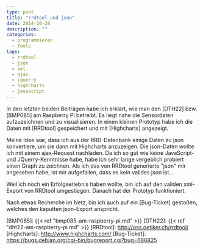 ```yaml
---
type: post
title: "rrdtool und json"
date: 2014-10-28
description: ""
categories: 
  - programmieren
  - Tools
tags:
  - rrdtool
  - json
  - xml
  - ajax
  - jquerry
  - highcharts
  - javascript
---
```



In den letzten beiden Beiträgen habe ich erklärt, wie man den [DTH22] bzw. [BMP085] am
Raspberry Pi betreibt. Es liegt nahe die Sensordaten aufzuzeichnen und zu 
visualisieren. In einen kleinen Prototyp habe ich die Daten mit [RRDtool] gespeichert und mit [Highcharts]
angezeigt. 

Meine Idee war, dass ich aus der RRD-Datenbank einige Daten zu json konvertiere, um sie dann
mit Highcharts anzuzeigen. Die json-Daten wollte ich mit einem ajax-Request nachladen. Da ich
so gut wie keine JavaScript- und JQuerry-Kenntnisse habe, habe ich sehr lange vergeblich 
probiert einen Graph zu zeichnen. Als ich das von RRDtool generierte "json" mir angesehen
habe, ist mir aufgefallen, dass es kein valides json ist... 

Weil ich noch ein Erfolgserlebnis haben wollte, bin ich auf den validen xml-Export von
RRDtool umgestiegen. Danach hat der Prototyp funktioniert.

Nach etwas Recherche im Netz, bin ich auch auf ein [Bug-Ticket] gestoßen, welches den kaputten
json-Export anspricht.


[BMP085]: {{< ref "bmp085-am-raspberry-pi.md" >}}
[DTH22]: {{< ref "dht22-am-raspberry-pi.md" >}}
[RRDtool]: http://oss.oetiker.ch/rrdtool/
[Highcharts]: http://www.highcharts.com/
[Bug-Ticket]: https://bugs.debian.org/cgi-bin/bugreport.cgi?bug=686825
